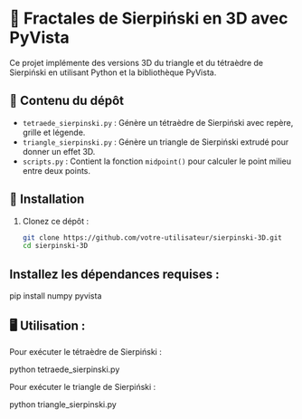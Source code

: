 # 🔷 Fractales de Sierpiński en 3D avec PyVista  

Ce projet implémente des versions 3D du triangle et du tétraèdre de Sierpiński en utilisant Python et la bibliothèque PyVista.  

## 📌 Contenu du dépôt  

- `tetraede_sierpinski.py` : Génère un tétraèdre de Sierpiński avec repère, grille et légende.  
- `triangle_sierpinski.py` : Génère un triangle de Sierpiński extrudé pour donner un effet 3D.  
- `scripts.py` : Contient la fonction `midpoint()` pour calculer le point milieu entre deux points.  

## 🚀 Installation  

1. Clonez ce dépôt :  
   ```bash
   git clone https://github.com/votre-utilisateur/sierpinski-3D.git
   cd sierpinski-3D

## Installez les dépendances requises :

pip install numpy pyvista


## 🖥️ Utilisation : 

Pour exécuter le tétraèdre de Sierpiński :

python tetraede_sierpinski.py

Pour exécuter le triangle de Sierpiński :

python triangle_sierpinski.py

